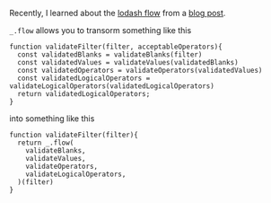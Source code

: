 Recently, I learned about the [lodash flow](https://lodash.com/docs/4.17.4#flow) from a [blog post](http://www.scottmessinger.com/2015/05/19/functional-programming-with-lodash/).

`_.flow` allows you to transorm something like this

```
function validateFilter(filter, acceptableOperators){  
  const validatedBlanks = validateBlanks(filter)
  const validatedValues = validateValues(validatedBlanks)
  const validatedOperators = validateOperators(validatedValues)
  const validatedLogicalOperators = validateLogicalOperators(validatedLogicalOperators)
  return validatedLogicalOperators;
}
```

into something like this

```
function validateFilter(filter){  
  return _.flow(
    validateBlanks,
    validateValues,
    validateOperators,
    validateLogicalOperators,
  )(filter)
}
```
